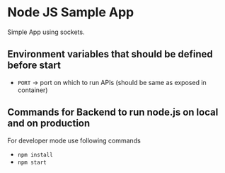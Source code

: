 # Node JS Sample App
Simple App using sockets.

## Environment variables that should be defined before start
* `PORT` -> port on which to run APIs (should be same as exposed in container)

## Commands for Backend to run node.js on local and on production
For developer mode use following commands
* `npm install`
* `npm start`
